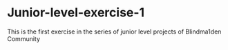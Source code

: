 # Junior-level-exercise-1
This is the first exercise in the series of junior level projects of Blindma1den Community 

